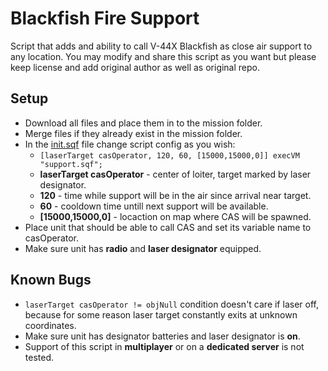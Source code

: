 # Blackfish Fire Support
Script that adds and ability to call V-44X Blackfish as close air support to any location. 
You may modify and share this script as you want but please keep license and add original author as well as original repo. 
## Setup
* Download all files and place them in to the mission folder.
* Merge files if they already exist in the mission folder.
* In the [init.sqf](init.sqf) file change script config as you wish:
  * `[laserTarget casOperator, 120, 60, [15000,15000,0]] execVM "support.sqf";`
  * **laserTarget casOperator** - center of loiter, target marked by laser designator.
  * **120** - time while support will be in the air since arrival near target.
  * **60** - cooldown time untill next support will be available.
  * **[15000,15000,0]** - locaction on map where CAS will be spawned.
* Place unit that should be able to call CAS and set its variable name to casOperator.
* Make sure unit has **radio** and **laser designator** equipped.

## Known Bugs
* `laserTarget casOperator != objNull` condition doesn't care if laser off, because for some reason laser target constantly exits at unknown coordinates.
* Make sure unit has designator batteries and laser designator is **on**.
* Support of this script in **multiplayer** or on a **dedicated server** is not tested.
